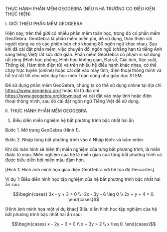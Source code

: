 THỰC HÀNH PHẦN MỀM GEOGEBRA
(NẾU NHÀ TRƯỜNG CÓ ĐIỀU KIỆN THỰC HIỆN)

I. GIỚI THIỆU PHẦN MỀM GEOGEBRA

Hiện nay, trên thế giới có nhiều phần mềm toán học, trong đó có phần mềm GeoGebra. GeoGebra là phần mềm miễn phí, dễ sử dụng, thân thiện với người dùng và có các phiên bản cho khoảng 80 ngôn ngữ khác nhau. Sau khi đã cài đặt phần mềm, việc chuyển đổi ngôn ngữ (chẳng hạn từ tiếng Anh sang tiếng Việt) rất sức đơn giản. Phần mềm GeoGebra có phạm vi sử dụng rất rộng (Hình học phẳng, Hình học không gian, Đại số, Giải tích, Xác suất, Thống kê, Hàm tính điện tử) và trên nhiều hệ điều hành khác nhau, có thể chạy trực tuyến (online) hoặc cài đặt vào máy tính, điện thoại thông minh và hỗ trợ rất tốt cho việc dạy học môn Toán cũng như giáo dục STEM.

Để sử dụng phần mềm GeoGebra, chúng ta có thể sử dụng online tại địa chỉ https://www.geogebra.org/ hoặc tải từ địa chỉ https://www.geogebra.org/download và cài đặt vào máy tính hoặc điện thoại thông minh, sau đó cài đặt ngôn ngữ Tiếng Việt để sử dụng.

II. THỰC HÀNH PHẦN MỀM GEOGEBRA

1. Biểu diễn miền nghiệm hệ bất phương trình bậc nhất hai ẩn

Bước 1. Mở trang GeoGebra (Hình 1).

Bước 2. Nhập từng bất phương trình vào ô Nhập lệnh: và bấm enter.

Khi đó màn hình sẽ hiển thị miền nghiệm của từng bất phương trình, là miền được tô màu. Miền nghiệm của hệ là miền giao của từng bất phương trình và được biểu diễn bởi miền màu đậm hơn.

[Hình 1: Hình ảnh minh họa giao diện GeoGebra với hệ tọa độ Descartes]

Ví dụ 1: Biểu diễn hình học tập nghiệm của hệ bất phương trình bậc nhất hai ẩn sau:

$$\begin{cases}
3x - y + 3 > 0 \\
-2x - 3y - 6 \leq 0 \\
2x + y + 4 > 0.
\end{cases}$$

[Hình ảnh minh họa một ví dụ khác]
Biểu diễn hình học tập nghiệm của hệ bất phương trình bậc nhất hai ẩn sau:

$$\begin{cases}
x - 2y + 3 < 0 \\
x + 3y > 2 \\
x \leq 0.
\end{cases}$$